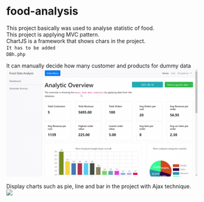 # food-analysis
This project basically was used to analyse statistic of food.
<br>This project is applying MVC pattern.
<br>ChartJS is a framework that shows chars in the project.
<br><code>It has to be added DBh.php</code> 

It can manually decide how many customer and products for dummy data
![](./resources/Food-Data-Analysis-1.gif)

Display charts such as pie, line and bar in the project with Ajax technique.
![](./resources/Food-Data-Analysis-2.gif)

